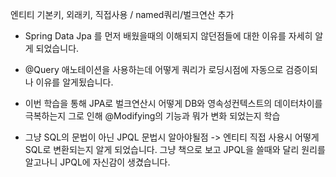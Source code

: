 엔티티 기본키, 외래키, 직접사용 / named쿼리/벌크연산 추가

- Spring Data Jpa 를 먼저 배웠을때의 이해되지 않던점들에 대한 이유를 자세히 알게 되었습니다.

-  @Query 애노테이션을 사용하는데 어떻게 쿼리가 로딩시점에 자동으로 검증이되나 이유를 알게됬습니다. 
  
-  이번 학습을 통해 JPA로 벌크연산시 어떻게 DB와 영속성컨텍스트의 데이터차이를 극복하는지 그로 인해  @Modifying의 기능과 뭐가 변화 되었는지 학습
  
- 그냥 SQL의 문법이 아닌 JPQL 문법시 알아야될점 -> 엔티티 직접 사용시 어떻게 SQL로 변환되는지 알게 되었습니다. 그냥 책으로 보고 JPQL을 쓸때와 달리 원리를 알고나니 JPQL에 자신감이 생겼습니다.

